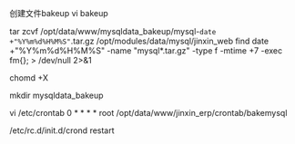 创建文件bakeup
vi bakeup

tar zcvf /opt/data/www/mysqldata_bakeup/mysql-`date +"%Y%m%d%H%M%S"`.tar.gz /opt/modules/data/mysql/jinxin_web
find date +"%Y%m%d%H%M%S" -name "mysql*.tar.gz" -type f -mtime +7 -exec fm{}; > /dev/null 2>&1

chomd +X

mkdir mysqldata_bakeup

vi /etc/crontab
0 * * * * root /opt/data/www/jinxin_erp/crontab/bakemysql

/etc/rc.d/init.d/crond restart
